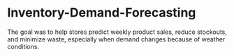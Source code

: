 # Inventory-Demand-Forecasting
The goal was to help stores predict weekly product sales, reduce stockouts, and minimize waste, especially when demand changes because of weather conditions.
